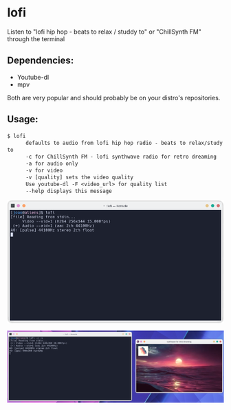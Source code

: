 # lofi
Listen to "lofi hip hop - beats to relax / studdy to" or "ChillSynth FM" through the terminal

## Dependencies:
+ Youtube-dl
+ mpv

Both are very popular and should probably be on your distro's repositories.

## Usage:
```
$ lofi
      defaults to audio from lofi hip hop radio - beats to relax/study to
      -c for ChillSynth FM - lofi synthwave radio for retro dreaming
      -a for audio only
      -v for video
      -v [quality] sets the video quality
      Use youtube-dl -F <video_url> for quality list
      --help displays this message
```

![](./screenshot2.png "Audio only")

![](./screenshot1.png "With video")
